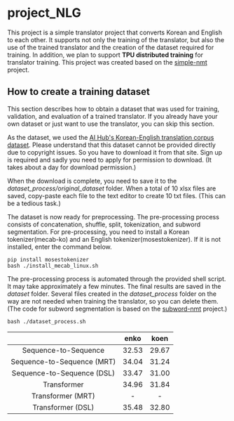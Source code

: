 # project_NLG

This project is a simple translator project that converts Korean and English to each other. 
It supports not only the training of the translator, but also the use of the trained translator and the creation of the dataset required for training. 
In addition, we plan to support **TPU distributed training** for translator training. 
This project was created based on the [simple-nmt](https://github.com/kh-kim/simple-nmt) project.

## How to create a training dataset 

This section describes how to obtain a dataset that was used for training, validation, and evaluation of a trained translator. 
If you already have your own dataset or just want to use the translator, you can skip this section. 

As the dataset, we used the [AI Hub's Korean-English translation corpus dataset](https://aihub.or.kr/aidata/87/download). 
Please understand that this dataset cannot be provided directly due to copyright issues. 
So you have to download it from that site. Sign up is required and sadly you need to apply for permission to download. (It takes about a day for download permission.)

When the download is complete, you need to save it to the *dataset_process/original_dataset* folder. 
When a total of 10 xlsx files are saved, copy-paste each file to the text editor to create 10 txt files. (This can be a tedious task.)

The dataset is now ready for preprocessing. The pre-processing process consists of concatenation, shuffle, split, tokenization, and subword segmentation. 
For pre-processing, you need to install a Korean tokenizer(mecab-ko) and an English tokenizer(mosestokenizer). 
If it is not installed, enter the command below.

```
pip install mosestokenizer
bash ./install_mecab_linux.sh
```

The pre-processing process is automated through the provided shell script. It may take approximately a few minutes.
The final results are saved in the *dataset* folder. Several files created in the *dataset_process* folder on the way are not needed when training the translator, so you can delete them. (The code for subword segmentation is based on the [subword-nmt](https://github.com/kh-kim/subword-nmt) project.) 

```
bash ./dataset_process.sh
```

||enko|koen|
|:-:|:-:|:-:|
|Sequence-to-Sequence|32.53|29.67|
|Sequence-to-Sequence (MRT)|34.04|31.24|
|Sequence-to-Sequence (DSL)|33.47|31.00|
|Transformer|34.96|31.84|
|Transformer (MRT)|-|-|
|Transformer (DSL)|35.48|32.80|
